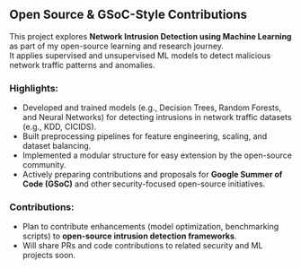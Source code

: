 ## Open Source & GSoC-Style Contributions

This project explores **Network Intrusion Detection using Machine Learning** as part of my open-source learning and research journey.  
It applies supervised and unsupervised ML models to detect malicious network traffic patterns and anomalies.

### Highlights:
- Developed and trained models (e.g., Decision Trees, Random Forests, and Neural Networks) for detecting intrusions in network traffic datasets (e.g., KDD, CICIDS).
- Built preprocessing pipelines for feature engineering, scaling, and dataset balancing.
- Implemented a modular structure for easy extension by the open-source community.
- Actively preparing contributions and proposals for **Google Summer of Code (GSoC)** and other security-focused open-source initiatives.

### Contributions:
- Plan to contribute enhancements (model optimization, benchmarking scripts) to **open-source intrusion detection frameworks**.
- Will share PRs and code contributions to related security and ML projects soon.
